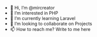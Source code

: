 - 👋 Hi, I’m @mircreator
- 👀 I’m interested in PHP
- 🌱 I’m currently learning Laravel
- 💞️ I’m looking to collaborate on Projects
- 📫 How to reach me? Write to me here

<!---
mircreator - I love to create
--->
